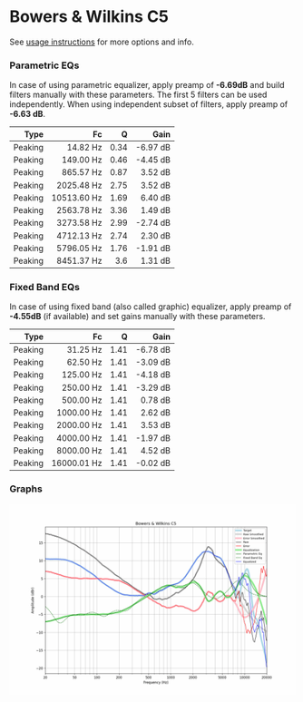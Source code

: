 # Bowers & Wilkins C5
See [usage instructions](https://github.com/jaakkopasanen/AutoEq#usage) for more options and info.

### Parametric EQs
In case of using parametric equalizer, apply preamp of **-6.69dB** and build filters manually
with these parameters. The first 5 filters can be used independently.
When using independent subset of filters, apply preamp of **-6.63 dB**.

| Type    | Fc          |    Q | Gain     |
|--------:|------------:|-----:|---------:|
| Peaking | 14.82 Hz    | 0.34 | -6.97 dB |
| Peaking | 149.00 Hz   | 0.46 | -4.45 dB |
| Peaking | 865.57 Hz   | 0.87 | 3.52 dB  |
| Peaking | 2025.48 Hz  | 2.75 | 3.52 dB  |
| Peaking | 10513.60 Hz | 1.69 | 6.40 dB  |
| Peaking | 2563.78 Hz  | 3.36 | 1.49 dB  |
| Peaking | 3273.58 Hz  | 2.99 | -2.74 dB |
| Peaking | 4712.13 Hz  | 2.74 | 2.30 dB  |
| Peaking | 5796.05 Hz  | 1.76 | -1.91 dB |
| Peaking | 8451.37 Hz  | 3.6  | 1.31 dB  |

### Fixed Band EQs
In case of using fixed band (also called graphic) equalizer, apply preamp of **-4.55dB**
(if available) and set gains manually with these parameters.

| Type    | Fc          |    Q | Gain     |
|--------:|------------:|-----:|---------:|
| Peaking | 31.25 Hz    | 1.41 | -6.78 dB |
| Peaking | 62.50 Hz    | 1.41 | -3.09 dB |
| Peaking | 125.00 Hz   | 1.41 | -4.18 dB |
| Peaking | 250.00 Hz   | 1.41 | -3.29 dB |
| Peaking | 500.00 Hz   | 1.41 | 0.78 dB  |
| Peaking | 1000.00 Hz  | 1.41 | 2.62 dB  |
| Peaking | 2000.00 Hz  | 1.41 | 3.53 dB  |
| Peaking | 4000.00 Hz  | 1.41 | -1.97 dB |
| Peaking | 8000.00 Hz  | 1.41 | 4.52 dB  |
| Peaking | 16000.01 Hz | 1.41 | -0.02 dB |

### Graphs
![](./Bowers%20&%20Wilkins%20C5.png)
